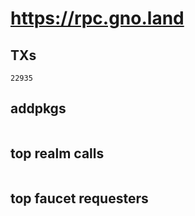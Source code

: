 # https://rpc.gno.land

## TXs
```
22935
```

## addpkgs
```
```

## top realm calls
```
```

## top faucet requesters
```
```

